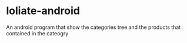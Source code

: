 # loliate-android

An android program that show the categories tree and the products that contained in the cateogry
